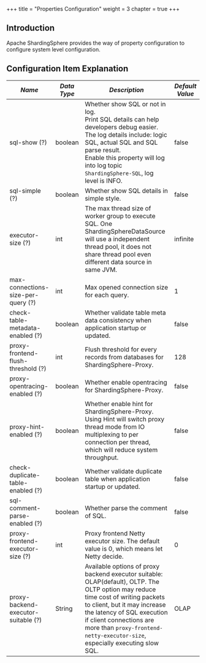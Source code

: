 +++
title = "Properties Configuration"
weight = 3
chapter = true
+++

## Introduction

Apache ShardingSphere provides the way of property configuration to configure system level configuration.

## Configuration Item Explanation

| *Name*                             | *Data Type* | *Description*                                                                                                                                                                                                                                                | *Default Value* |
| ---------------------------------- | ----------- | ------------------------------------------------------------------------------------------------------------------------------------------------------------------------------------------------------------------------------------------------------------ | --------------- |
| sql-show (?)                       | boolean     | Whether show SQL or not in log. <br /> Print SQL details can help developers debug easier. The log details include: logic SQL, actual SQL and SQL parse result. <br /> Enable this property will log into log topic `ShardingSphere-SQL`, log level is INFO. | false           |
| sql-simple (?)                     | boolean     | Whether show SQL details in simple style.                                                                                                                                                                                                                    | false           |
| executor-size (?)                  | int         | The max thread size of worker group to execute SQL. One ShardingSphereDataSource will use a independent thread pool, it does not share thread pool even different data source in same JVM.                                                                   | infinite        |
| max-connections-size-per-query (?) | int         | Max opened connection size for each query.                                                                                                                                                                                                                   | 1               |
| check-table-metadata-enabled (?)   | boolean     | Whether validate table meta data consistency when application startup or updated.                                                                                                                                                                            | false           |
| proxy-frontend-flush-threshold (?) | int         | Flush threshold for every records from databases for ShardingSphere-Proxy.                                                                                                                                                                                   | 128             |
| proxy-opentracing-enabled (?)      | boolean     | Whether enable opentracing for ShardingSphere-Proxy.                                                                                                                                                                                                         | false           |
| proxy-hint-enabled (?)             | boolean     | Whether enable hint for ShardingSphere-Proxy. Using Hint will switch proxy thread mode from IO multiplexing to per connection per thread, which will reduce system throughput.                                                                               | false           |
| check-duplicate-table-enabled (?)  | boolean     | Whether validate duplicate table when application startup or updated.                                                                                                                                                                                        | false           |
| sql-comment-parse-enabled (?)      | boolean     | Whether parse the comment of SQL.                                                                                                                                                                                                                            | false           |
| proxy-frontend-executor-size (?)   | int         | Proxy frontend Netty executor size. The default value is 0, which means let Netty decide.                                                                                                                                                                    | 0               |
| proxy-backend-executor-suitable (?)| String      | Available options of proxy backend executor suitable: OLAP(default), OLTP. The OLTP option may reduce time cost of writing packets to client, but it may increase the latency of SQL execution if client connections are more than `proxy-frontend-netty-executor-size`, especially executing slow SQL.| OLAP    |
